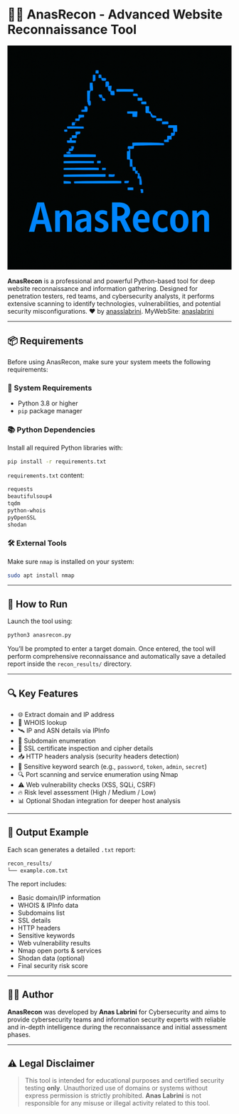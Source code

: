 # 🕵️‍♂️ AnasRecon - Advanced Website Reconnaissance Tool

![AR Logo](AR.png)

**AnasRecon** is a professional and powerful Python-based tool for deep website reconnaissance and information gathering. Designed for penetration testers, red teams, and cybersecurity analysts, it performs extensive scanning to identify technologies, vulnerabilities, and potential security misconfigurations.
❤ by [anasslabrini](https://github.com/anasslabrini).
MyWebSite: [anaslabrini](https://anaslabrini.netlify.app)

---

## 📦 Requirements

Before using AnasRecon, make sure your system meets the following requirements:

### 🧰 System Requirements

- Python 3.8 or higher
- `pip` package manager

### 📚 Python Dependencies

Install all required Python libraries with:

```bash
pip install -r requirements.txt
```

`requirements.txt` content:

```
requests
beautifulsoup4
tqdm
python-whois
pyOpenSSL
shodan
```

### 🛠 External Tools

Make sure `nmap` is installed on your system:

```bash
sudo apt install nmap
```

---

## 🚀 How to Run

Launch the tool using:

```bash
python3 anasrecon.py
```

You’ll be prompted to enter a target domain. Once entered, the tool will perform comprehensive reconnaissance and automatically save a detailed report inside the `recon_results/` directory.

---

## 🔍 Key Features

- 🌐 Extract domain and IP address
- 🧾 WHOIS lookup
- 🛰️ IP and ASN details via IPInfo
- 📡 Subdomain enumeration
- 🔐 SSL certificate inspection and cipher details
- 📥 HTTP headers analysis (security headers detection)
- 🧪 Sensitive keyword search (e.g., `password`, `token`, `admin`, `secret`)
- 🔍 Port scanning and service enumeration using Nmap
- ⚠️ Web vulnerability checks (XSS, SQLi, CSRF)
- 🔥 Risk level assessment (High / Medium / Low)
- 📊 Optional Shodan integration for deeper host analysis

---

## 📄 Output Example

Each scan generates a detailed `.txt` report:

```
recon_results/
└── example.com.txt
```

The report includes:

- Basic domain/IP information
- WHOIS & IPInfo data
- Subdomains list
- SSL details
- HTTP headers
- Sensitive keywords
- Web vulnerability results
- Nmap open ports & services
- Shodan data (optional)
- Final security risk score

---

## 👨‍💻 Author

**AnasRecon** was developed by **Anas Labrini** for Cybersecurity and aims to provide cybersecurity teams and information security experts with reliable and in-depth intelligence during the reconnaissance and initial assessment phases.

---

## ⚠️ Legal Disclaimer

> This tool is intended for educational purposes and certified security testing **only**. Unauthorized use of domains or systems without express permission is strictly prohibited. **Anas Labrini** is not responsible for any misuse or illegal activity related to this tool.
